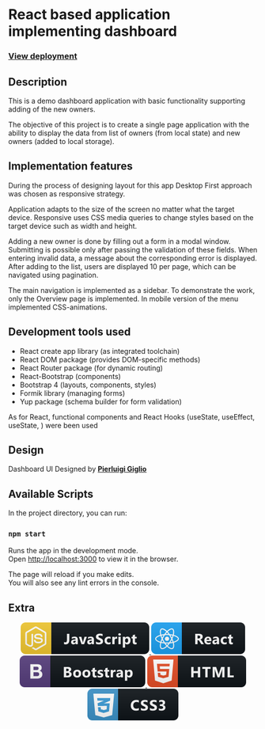 # **React based application implementing dashboard**

### [View deployment](https://sergeiwerty.github.io/owners-react-app/)

## Description

This is a demo dashboard application with basic functionality supporting adding of the new owners.

The objective of this project is to create a single page application with the ability to display the data from list of owners (from local state) and new owners (added to local storage).

## Implementation features

During the process of designing layout for this app Desktop First approach was chosen as responsive strategy.

Application adapts to the size of the screen no matter what the target device. Responsive uses CSS media queries to change styles based on the target device such as width and height.

Adding a new owner is done by filling out a form in a modal window. Submitting is possible only after passing the validation of these fields. When entering invalid data, a message about the corresponding error is displayed. After adding to the list, users are displayed 10 per page, which can be navigated using pagination.

The main navigation is implemented as a sidebar. To demonstrate the work, only the Overview page is implemented. In mobile version of the menu implemented CSS-animations.

## Development tools used

- React create app library (as integrated toolchain)
- React DOM package (provides DOM-specific methods)
- React Router package (for dynamic routing)
- React-Bootstrap (components)
- Bootstrap 4 (layouts, components, styles)
- Formik library (managing forms)
- Yup package (schema builder for form validation)

As for React, functional components and React Hooks (useState, useEffect, useState, ) were been used

## Design

Dashboard UI Designed by [**Pierluigi Giglio**](https://dribbble.com/pierluigigiglio)

## Available Scripts

In the project directory, you can run:

### `npm start`

Runs the app in the development mode.\
Open [http://localhost:3000](http://localhost:3000) to view it in the browser.

The page will reload if you make edits.\
You will also see any lint errors in the console.

## Extra

<p align="center">
         <a href="#">
    <img src="https://raw.githubusercontent.com/MikeCodesDotNET/ColoredBadges/4a38660afb7be89a6032218589b4454a1285c7f8/svg/dev/languages/js.svg" alt="example badge" style="vertical-align:top margin:6px 4px">
  </a> 
   <a href="#">
    <img src="https://raw.githubusercontent.com/MikeCodesDotNET/ColoredBadges/4a38660afb7be89a6032218589b4454a1285c7f8/svg/dev/frameworks/react.svg" alt="react badge" style="vertical-align:top margin:6px 4px">
  </a>  
     <a href="#">
    <img src="https://raw.githubusercontent.com/MikeCodesDotNET/ColoredBadges/4a38660afb7be89a6032218589b4454a1285c7f8/svg/dev/frameworks/bootstrap.svg" alt="example badge" style="vertical-align:top margin:6px 4px">
  </a>  
   <a href="#">
    <img src="https://raw.githubusercontent.com/MikeCodesDotNET/ColoredBadges/4a38660afb7be89a6032218589b4454a1285c7f8/svg/dev/languages/html.svg" alt="example badge" style="vertical-align:top margin:6px 4px">
  </a> 
     <a href="#">
    <img src="https://raw.githubusercontent.com/MikeCodesDotNET/ColoredBadges/4a38660afb7be89a6032218589b4454a1285c7f8/svg/dev/languages/css3.svg" alt="example badge" style="vertical-align:top margin:6px 4px">
  </a>

</p>
